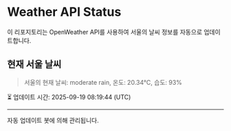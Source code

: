 
# Weather API Status

이 리포지토리는 OpenWeather API를 사용하여 서울의 날씨 정보를 자동으로 업데이트합니다.

## 현재 서울 날씨
> 서울의 현재 날씨: moderate rain, 온도: 20.34°C, 습도: 93%

⏳ 업데이트 시간: 2025-09-19 08:19:44 (UTC)

---
자동 업데이트 봇에 의해 관리됩니다.
